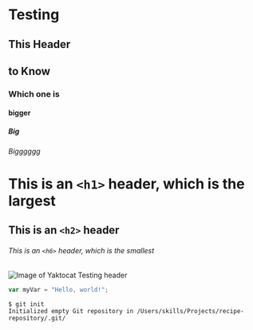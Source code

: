 # Testing
## This Header
## to Know
### Which one is 
#### bigger
##### Big
###### Bigggggg
# This is an `<h1>` header, which is the largest

## This is an `<h2>` header

###### This is an `<h6>` header, which is the smallest
![Image of Yaktocat](https://octodex.github.com/images/yaktocat.png)
Testing header
``` javascript
var myVar = "Hello, world!";
```

```
$ git init
Initialized empty Git repository in /Users/skills/Projects/recipe-repository/.git/
```
